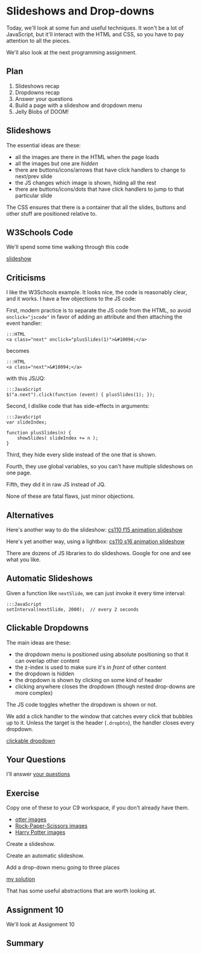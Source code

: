 # Slideshows and Drop-downs

Today, we'll look at some fun and useful techniques. It won't be a lot of
JavaScript, but it'll interact with the HTML and CSS, so you have to pay
attention to all the pieces.

We'll also look at the next programming assignment.

## Plan

1. Slideshows recap
1. Dropdowns recap
1. Answer your questions
1. Build a page with a slideshow and dropdown menu
1. Jelly Blobs of DOOM!

## Slideshows

The essential ideas are these:

* all the images are there in the HTML when the page loads
* all the images but one are *hidden*
* there are buttons/icons/arrows that have click handlers to change to next/prev slide
* the JS changes which image is shown, hiding all the rest
* there are buttons/icons/dots that have click handlers to jump to that
particular slide

The CSS ensures that there is a container that all the slides, buttons and
other stuff are positioned relative to.

## W3Schools Code

We'll spend some time walking through this code

[slideshow](https://www.w3schools.com/howto/howto_js_slideshow.asp)

## Criticisms

I like the W3Schools example. It looks nice, the code is reasonably clear,
and it works.  I have a few objections to the JS code:

First, modern practice is to separate the JS code from the HTML, so avoid `onclick="jscode"` in favor of adding an attribute and then attaching the event handler:

```
:::HTML
<a class="next" onclick="plusSlides(1)">&#10094;</a>
```

becomes

```
:::HTML
<a class="next">&#10094;</a>
```

with this JS/JQ:

```
:::JavaScript
$("a.next").click(function (event) { plusSlides(1); });
```

Second, I dislike code that has side-effects in arguments:

```
:::JavaScript
var slideIndex;

function plusSlides(n) {
    showSlides( slideIndex += n );
}    
```

Third, they hide every slide instead of the one that is shown.

Fourth, they use global variables, so you can't have multiple slideshows
on one page.

Fifth, they did it in raw JS instead of JQ. 

None of these are fatal flaws, just minor objections.

## Alternatives

Here's another way to do the slideshow: [cs110 f15 animation slideshow](http://cs.wellesley.edu/~cs110f15/reading/animations.html)

Here's yet another way, using a lightbox: [cs110 s16 animation slideshow](http://cs.wellesley.edu/~cs110s16/reading/galleries-and-drop-downs.html)

There are dozens of JS libraries to do slideshows. Google for one and see
what you like.

## Automatic Slideshows

Given a function like `nextSlide`, we can just invoke it every time interval:

```
:::JavaScript
setInterval(nextSlide, 2000);  // every 2 seconds
```

## Clickable Dropdowns

The main ideas are these:

* the dropdown menu is positioned using absolute positioning so that it can overlap other content
* the z-index is used to make sure it's *in front* of other content
* the dropdown is hidden
* the dropdown is shown by clicking on some kind of header
* clicking anywhere closes the dropdown (though nested drop-downs are more complex)

The JS code toggles whether the dropdown is shown or not.

We add a click handler to the window that catches every click that bubbles
up to it. Unless the target is the header (`.dropbtn`), the handler closes
every dropdown.

[clickable dropdown](https://www.w3schools.com/howto/howto_js_dropdown.asp)

## Your Questions

I'll answer [your questions](../../quizzes/quiz19.html)

## Exercise

Copy one of these to your C9 workspace, if you don't already have them.

* [otter images](../../downloads/otter-images.tar)
* [Rock-Paper-Scissors images](../../downloads/rps-images.tar)
* [Harry Potter images](../../downloads/hp-images.tar)

Create a slideshow.

Create an automatic slideshow.

Add a drop-down menu going to three places

[my solution](exsol/exsol.html)

That has some useful abstractions that are worth looking at.

## Assignment 10

We'll look at Assignment 10

## Summary

